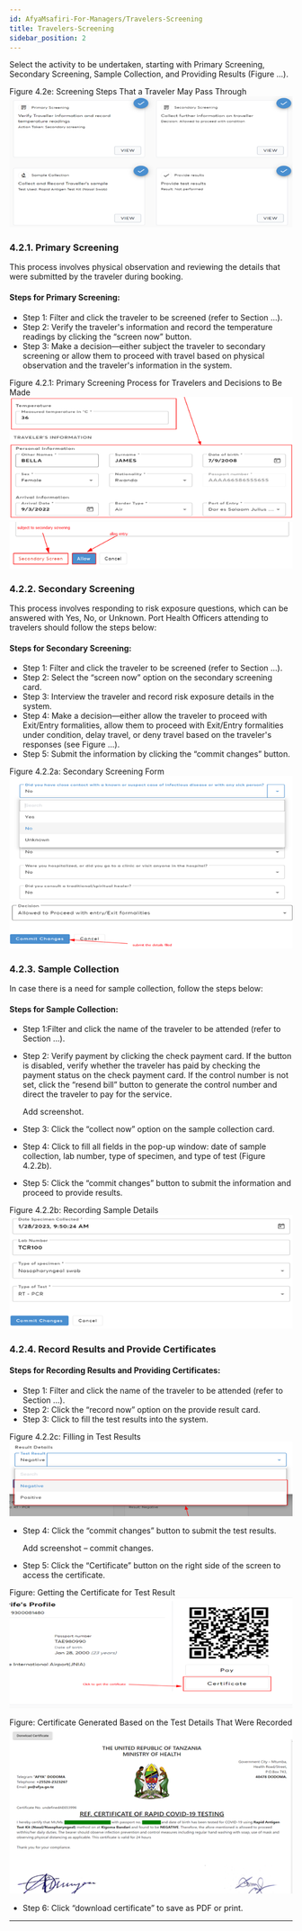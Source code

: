 ```yaml
---
id: AfyaMsafiri-For-Managers/Travelers-Screening
title: Travelers-Screening
sidebar_position: 2
---
```


Select the activity to be undertaken, starting with Primary Screening, Secondary Screening, Sample Collection, and Providing Results (Figure ...).

Figure 4.2e: Screening Steps That a Traveler May Pass Through
![alt text](../../static/img/Picture17.png)

### 4.2.1. Primary Screening

This process involves physical observation and reviewing the details that were submitted by the traveler during booking.

#### Steps for Primary Screening:

- Step 1: Filter and click the traveler to be screened (refer to Section ...).
- Step 2: Verify the traveler's information and record the temperature readings by clicking the “screen now” button.
- Step 3: Make a decision—either subject the traveler to secondary screening or allow them to proceed with travel based on physical observation and the traveler's information in the system.

Figure 4.2.1: Primary Screening Process for Travelers and Decisions to Be Made
![alt text](../../static/img/Picture18.png)
![alt text](../../static/img/Picture19.png)

### 4.2.2. Secondary Screening

This process involves responding to risk exposure questions, which can be answered with Yes, No, or Unknown. Port Health Officers attending to travelers should follow the steps below:

#### Steps for Secondary Screening:

- Step 1: Filter and click the traveler to be screened (refer to Section ...).
- Step 2: Select the “screen now” option on the secondary screening card.
- Step 3: Interview the traveler and record risk exposure details in the system.
- Step 4: Make a decision—either allow the traveler to proceed with Exit/Entry formalities, allow them to proceed with Exit/Entry formalities under condition, delay travel, or deny travel based on the traveler's responses (see Figure ...).
- Step 5: Submit the information by clicking the “commit changes” button.

Figure 4.2.2a: Secondary Screening Form
![alt text](../../static/img/Picture20.png)
![alt text](../../static/img/Picture21.png)

### 4.2.3. Sample Collection

In case there is a need for sample collection, follow the steps below:

#### Steps for Sample Collection:

- Step 1:Filter and click the name of the traveler to be attended (refer to Section ...).
- Step 2: Verify payment by clicking the check payment card. If the button is disabled, verify whether the traveler has paid by checking the payment status on the check payment card. If the control number is not set, click the “resend bill” button to generate the control number and direct the traveler to pay for the service.
  
  Add screenshot.

- Step 3: Click the “collect now” option on the sample collection card.
- Step 4: Click to fill all fields in the pop-up window: date of sample collection, lab number, type of specimen, and type of test (Figure 4.2.2b).
- Step 5: Click the “commit changes” button to submit the information and proceed to provide results.

Figure 4.2.2b: Recording Sample Details
![alt text](../../static/img/Picture22.png)

### 4.2.4. Record Results and Provide Certificates

#### Steps for Recording Results and Providing Certificates:

- Step 1: Filter and click the name of the traveler to be attended (refer to Section ...).
- Step 2: Click the “record now” option on the provide result card.
- Step 3: Click to fill the test results into the system.

Figure 4.2.2c: Filling in Test Results
![alt text](../../static/img/Picture23.png)

- Step 4: Click the “commit changes” button to submit the test results.
  
  Add screenshot – commit changes.

- Step 5: Click the “Certificate” button on the right side of the screen to access the certificate.

Figure: Getting the Certificate for Test Result
![alt text](../../static/img/Picture24.png)

Figure: Certificate Generated Based on the Test Details That Were Recorded
![alt text](../../static/img/Picture25.png)

- Step 6: Click “download certificate” to save as PDF or print.

---
